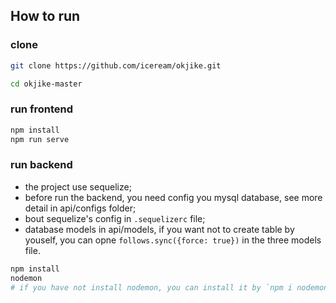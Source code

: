 ## How to run

### clone

```bash
git clone https://github.com/iceream/okjike.git
```

```bash
cd okjike-master
```

### run frontend

```bash
npm install
npm run serve
```

### run backend 

- the project use sequelize;
- before run the backend, you need config you mysql database, see more detail in api/configs folder;
- bout sequelize's config in `.sequelizerc` file;
- database models in api/models, if you want not to create table by youself, you can opne `follows.sync({force: true})` in the three models file.

```bash
npm install
nodemon
# if you have not install nodemon, you can install it by `npm i nodemon -g`
```
